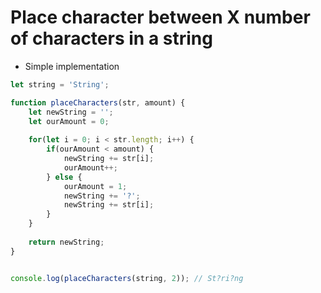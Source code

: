 # Place character between X number of characters in a string

- Simple implementation

```js
let string = 'String';

function placeCharacters(str, amount) {
    let newString = '';
    let ourAmount = 0;
    
    for(let i = 0; i < str.length; i++) {
        if(ourAmount < amount) {
            newString += str[i];
            ourAmount++;
        } else {
            ourAmount = 1;
            newString += '?';
            newString += str[i];
        }
    }
    
    return newString;
}


console.log(placeCharacters(string, 2)); // St?ri?ng
